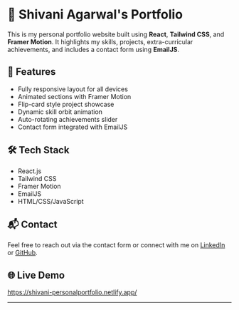 # 💼 Shivani Agarwal's Portfolio

This is my personal portfolio website built using **React**, **Tailwind CSS**, and **Framer Motion**. It highlights my skills, projects, extra-curricular achievements, and includes a contact form using **EmailJS**.

## 🚀 Features
- Fully responsive layout for all devices
- Animated sections with Framer Motion
- Flip-card style project showcase
- Dynamic skill orbit animation
- Auto-rotating achievements slider
- Contact form integrated with EmailJS

## 🛠️ Tech Stack
- React.js
- Tailwind CSS
- Framer Motion
- EmailJS
- HTML/CSS/JavaScript

## 📬 Contact
Feel free to reach out via the contact form or connect with me on [LinkedIn](https://www.linkedin.com/in/shivani-agarwal-561076260/) or [GitHub](https://github.com/ShivaniAgarwal01).

## 🌐 Live Demo
https://shivani-personalportfolio.netlify.app/


---

